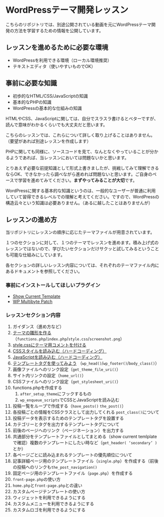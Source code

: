 # WordPressテーマ開発レッスン
こちらのリポジトリでは、別途公開されている動画を元にWordPressテーマ開発の方法を学習するための情報を公開しています。

## レッスンを進めるために必要な環境
- WordPressを利用できる環境（ローカル環境推奨）
- テキストエディタ（使いやすいものでOK）

## 事前に必要な知識
- 初歩的なHTML/CSS/JavaScriptの知識
- 基本的なPHPの知識
- WordPressの基本的な仕組みの知識

HTMLやCSS、JavaScriptに関しては、自分でスラスラ書けるとベターですが、読んで意味がわかるくらいでも大丈夫だと思います。

こちらのレッスンでは、これらについて詳しく取り上げることはありません。（要望があれば別途レッスンを作成します）

PHPに関しても同様に、ソースコードを見て、なんとなくやっていることが分かるようであれば、当レッスンにおいては問題ないかと思います。

とりあえず必要な前提知識として形式上書きましたが、挑戦してみて理解できるならOK、できなかったら調べながら進めれば問題ないと思います。ご自身のペースで学習を進めてみてください。**まずやってみることが大切**です。

WordPressに関する基本的な知識というのは、一般的なユーザーが普通に利用していて習得できるレベルでの理解と考えてください。ですので、WordPressの構造云々という知識は必要ありません。（あるに越したことはありませんが）

## レッスンの進め方
当リポジトリにレッスンの順序に応じたテーマファイルが用意されています。

１つのセクションに対して、１つのテーマでレッスンを進めます。積み上げ式のレッスンではないので、学びたいセクションだけサクッと試してみるということも可能な仕組みにしています。

各セクションの詳しいレッスン内容については、それぞれのテーマファイル内にあるドキュメントを参照してください。

### 事前にインストールしてほしいプラグイン
* [Show Current Template](https://ja.wordpress.org/plugins/show-current-template/)
* [WP Multibyte Patch](https://ja.wordpress.org/plugins/wp-multibyte-patch/)

### レッスンセクション内容
1. ガイダンス（進め方など）
1. [テーマの雛形を作る](https://github.com/Olein-jp/wp-theme-develop-lesson/tree/master/wp-lesson-01)（`functions.php`/`index.php`/`style.css`/`screenshot.png`）
1. [style.cssにテーマ用コメントを付ける](https://github.com/Olein-jp/wp-theme-develop-lesson/tree/master/wp-lesson-02)
1. [CSSスタイルを読み込む（ハードコーディング）](https://github.com/Olein-jp/wp-theme-develop-lesson/tree/master/wp-lesson-03)
1. [JavaScriptを読み込む（ハードコーディング）](https://github.com/Olein-jp/wp-theme-develop-lesson/tree/master/wp-lesson-04)
1. [テンプレートタグを使ってみよう](https://github.com/Olein-jp/wp-theme-develop-lesson/tree/master/wp-lesson-05) （`wp_head()`/`wp_footer()`/`body_class()`）
1. 画像ファイルへのリンク設定（`get_theme_file_uri()`）
1. サイト内リンクの設定（`home_url()`）
1. CSSファイルへのリンク設定（`get_stylesheet_uri()`）
1. functions.phpを作成する
	1. `after_setup_theme`にフックするもの
	1. `wp_enqueue_scripts`でCSSとJavaScriptを読み込む
1. 投稿一覧をループで作成する（`have_posts()` `the_post()`）
1. 各投稿ごとの情報をCSSクラスとして出力してくれる `post_class()`について
1. 投稿データを表示するためのテンプレートタグを設置する
1. カテゴリーとタグを出力するテンプレートタグについて
1. 前後のページへのリンク（ページネーション）を出力する
1. 共通部分をテンプレートファイルとしてまとめる（show current temlplateで確認）複数のテンプレートにしたい時など（`get_header( ‘secondary’ )`とか）
1. 各ページごとに読み込まれるテンプレートの優先順位について
1. 記事詳細ページ用のテンプレートファイル（`single.php`）を作成する（前後の投稿へのリンクも`the_post_navigation()`
1. 固定ページ用のテンプレートファイル（`page.php`）を作成する 
1. `front-page.php`の使い方
1. `home.php`と`front-page.php`との違い
1. カスタムページテンプレートの使い方
1. ウィジェットを利用できるようにする
1. カスタムメニューを利用できるようにする
1. カスタムロゴを利用できるようにする